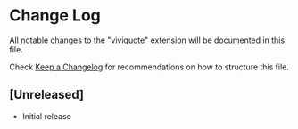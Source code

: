 # Change Log

All notable changes to the "viviquote" extension will be documented in this file.

Check [Keep a Changelog](http://keepachangelog.com/) for recommendations on how to structure this file.

## [Unreleased]

- Initial release